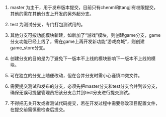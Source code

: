 1. master 为主干，用于发布版本提交，目前只有chenml和tangjl有权限提交，其他的需在其他分支上开发的另外起分支。

2. test 为测试分支，专门打包测试用的。

3. 其他分支可按功能模块新建，如新加了“游戏”模块，则创建game分支，game分支功能已经上线了，需在game上再开发新功能“游戏商城”，则创建game_store分支。

4. 创建分支的目的是为了避免下一版本不上线的模块影响下一版本不上线的模块。

5. 可在独立的分支上随便改动，但在合并分支时需小心谨慎冲突文件。

6. 需要提交测试和发布的分支，必须先把master分支和test分支合并到该分支，确保无误可提醒管理员把该分支合并到test分支进行提交测试。

7. 不得把无关开发或者测试代码提交，若在开发过程中需要修改项目配置文件，在提交前需慎重检查后提交。